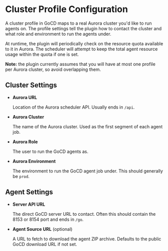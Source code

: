 Cluster Profile Configuration
=============================

A cluster profile in GoCD maps to a real Aurora cluster you'd like to run agents
on. The profile settings tell the plugin how to contact the cluster and what
role and environment to run the agents under.

At runtime, the plugin will periodically check on the resource quota available
to it in Aurora. The scheduler will attempt to keep the total agent resource
usage within the quota if one is set.

**Note:** the plugin currently assumes that you will have at most one
profile per Aurora cluster, so avoid overlapping them.


## Cluster Settings

- **Aurora URL**

  Location of the Aurora scheduler API. Usually ends in `/api`.

- **Aurora Cluster**

  The name of the Aurora cluster. Used as the first segment of each agent job.

- **Aurora Role**

  The user to run the GoCD agents as.

- **Aurora Environment**

  The environment to run the GoCD agent job under. This should generally be
  `prod`.


## Agent Settings

- **Server API URL**

  The direct GoCD server URL to contact. Often this should contain the 8153 or
  8154 port and ends in `/go`.

- **Agent Source URL** (optional)

  A URL to fetch to download the agent ZIP archive. Defaults to the public GoCD
  download URL if not set.
